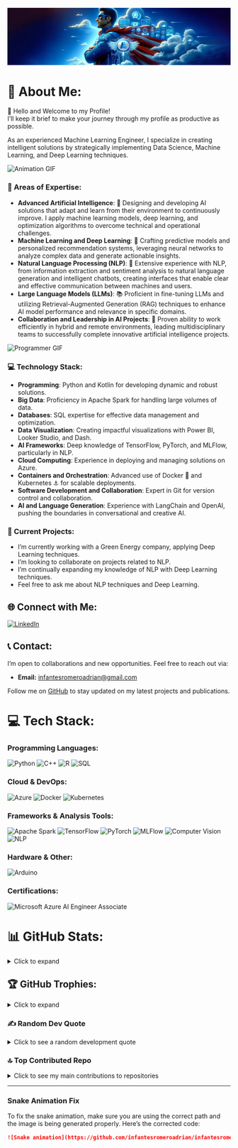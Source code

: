 ![Imagen de Adrian](https://github.com/infantesromeroadrian/infantesromeroadrian/blob/3235161b92ac0d7308601ec3ed64ba84a2fb8b52/PHOTO-2024-02-10-01-25-43.jpg)

# 💫 About Me:
👋 Hello and Welcome to my Profile!  
I’ll keep it brief to make your journey through my profile as productive as possible.

As an experienced Machine Learning Engineer, I specialize in creating intelligent solutions by strategically implementing Data Science, Machine Learning, and Deep Learning techniques.

![Animation GIF](https://media.giphy.com/media/FnsyaPjzV7ZdNLB9sx/giphy.gif)

### 🎯 Areas of Expertise:
- **Advanced Artificial Intelligence**: 🧠 Designing and developing AI solutions that adapt and learn from their environment to continuously improve. I apply machine learning models, deep learning, and optimization algorithms to overcome technical and operational challenges.
- **Machine Learning and Deep Learning**: 🤖 Crafting predictive models and personalized recommendation systems, leveraging neural networks to analyze complex data and generate actionable insights.
- **Natural Language Processing (NLP)**: 💬 Extensive experience with NLP, from information extraction and sentiment analysis to natural language generation and intelligent chatbots, creating interfaces that enable clear and effective communication between machines and users.
- **Large Language Models (LLMs)**: 📚 Proficient in fine-tuning LLMs and utilizing Retrieval-Augmented Generation (RAG) techniques to enhance AI model performance and relevance in specific domains.
- **Collaboration and Leadership in AI Projects**: 👥 Proven ability to work efficiently in hybrid and remote environments, leading multidisciplinary teams to successfully complete innovative artificial intelligence projects.

![Programmer GIF](https://media.giphy.com/media/qgQUggAC3Pfv687qPC/giphy.gif)

### 💻 Technology Stack:
- **Programming**: Python and Kotlin for developing dynamic and robust solutions.
- **Big Data**: Proficiency in Apache Spark for handling large volumes of data.
- **Databases**: SQL expertise for effective data management and optimization.
- **Data Visualization**: Creating impactful visualizations with Power BI, Looker Studio, and Dash.
- **AI Frameworks**: Deep knowledge of TensorFlow, PyTorch, and MLFlow, particularly in NLP.
- **Cloud Computing**: Experience in deploying and managing solutions on Azure.
- **Containers and Orchestration**: Advanced use of Docker 🐳 and Kubernetes ⚓ for scalable deployments.
- **Software Development and Collaboration**: Expert in Git for version control and collaboration.
- **AI and Language Generation**: Experience with LangChain and OpenAI, pushing the boundaries in conversational and creative AI.

### 🔭 Current Projects:
- I’m currently working with a Green Energy company, applying Deep Learning techniques.
- I’m looking to collaborate on projects related to NLP.
- I’m continually expanding my knowledge of NLP with Deep Learning techniques.
- Feel free to ask me about NLP techniques and Deep Learning.

## 🌐 Connect with Me:
[![LinkedIn](https://img.shields.io/badge/LinkedIn-%230077B5.svg?logo=linkedin&logoColor=white)](https://www.linkedin.com/in/adrianinfantes)

## 📞 Contact:
I’m open to collaborations and new opportunities. Feel free to reach out via:
- **Email:** infantesromeroadrian@gmail.com

Follow me on [GitHub](https://github.com/infantesromeroadrian) to stay updated on my latest projects and publications.

# 💻 Tech Stack:

### Programming Languages:
![Python](https://img.shields.io/badge/python-3670A0?style=for-the-badge&logo=python&logoColor=ffdd54) 
![C++](https://img.shields.io/badge/c++-%2300599C.svg?style=for-the-badge&logo=c%2B%2B&logoColor=white)
![R](https://img.shields.io/badge/r-%23276DC3.svg?style=for-the-badge&logo=r&logoColor=white) 
![SQL](https://img.shields.io/badge/sql-%2307405e.svg?style=for-the-badge&logo=sql&logoColor=white)

### Cloud & DevOps:
![Azure](https://img.shields.io/badge/Azure-%230072C6.svg?style=for-the-badge&logo=microsoft-azure&logoColor=white)
![Docker](https://img.shields.io/badge/docker-%230db7ed.svg?style=for-the-badge&logo=docker&logoColor=white)
![Kubernetes](https://img.shields.io/badge/kubernetes-%23326ce5.svg?style=for-the-badge&logo=kubernetes&logoColor=white)

### Frameworks & Analysis Tools:
![Apache Spark](https://img.shields.io/badge/Apache%20Spark-%23E25A1C.svg?style=for-the-badge&logo=apache-spark&logoColor=white)
![TensorFlow](https://img.shields.io/badge/TensorFlow-%23FF6F00.svg?style=for-the-badge&logo=TensorFlow&logoColor=white)
![PyTorch](https://img.shields.io/badge/PyTorch-%23EE4C2C.svg?style=for-the-badge&logo=PyTorch&logoColor=white) 
![MLFlow](https://img.shields.io/badge/MLFlow-%23E65513.svg?style=for-the-badge&logo=MLFlow&logoColor=white)
![Computer Vision](https://img.shields.io/badge/Computer%20Vision-%23FFBF00.svg?style=for-the-badge&logo=Computer%20Vision&logoColor=black)
![NLP](https://img.shields.io/badge/NLP-%230072C6.svg?style=for-the-badge&logo=NLP&logoColor=white)

### Hardware & Other:
![Arduino](https://img.shields.io/badge/-Arduino-00979D?style=for-the-badge&logo=Arduino&logoColor=white)

### Certifications:
![Microsoft Azure AI Engineer Associate](https://img.shields.io/badge/Microsoft%20Azure%20AI%20Engineer%20Associate-%230072C6.svg?style=for-the-badge&logo=microsoft-azure&logoColor=white)

# 📊 GitHub Stats:
<details>
<summary>Click to expand</summary>
<p align="center">
  <img width="48%" src="https://github-readme-stats.vercel.app/api?username=infantesromeroadrian&theme=dracula&show_icons=true&count_private=true&hide_title=true" />
  <img width="48%" src="https://github-readme-streak-stats.herokuapp.com/?user=infantesromeroadrian&theme=dracula" />
</p>
<p align="center">
  <img src="https://github-readme-stats.vercel.app/api/top-langs/?username=infantesromeroadrian&theme=dracula&layout=compact&hide_title=true" />
</p>
</details>

## 🏆 GitHub Trophies:
<details>
<summary>Click to expand</summary>
<p align="center">
  <img src="https://github-profile-trophy.vercel.app/?username=infantesromeroadrian&theme=dracula&no-frame=true&margin-w=25&margin-h=15" />
</p>
</details>

### ✍️ Random Dev Quote
<details>
<summary>Click to see a random development quote</summary>
<p align="center">
  <img src="https://quotes-github-readme.vercel.app/api?type=horizontal&theme=tokyonight" />
</p>
</details>

### 🔝 Top Contributed Repo
<details>
<summary>Click to see my main contributions to repositories</summary>
<p align="center">
  <img src="https://github-contributor-stats.vercel.app/api?username=infantesromeroadrian&limit=5&theme=dracula&combine_all_yearly_contributions=true" />
</p>
</details>

---

### Snake Animation Fix
To fix the snake animation, make sure you are using the correct path and the image is being generated properly. Here’s the corrected code:

```markdown
![Snake animation](https://github.com/infantesromeroadrian/infantesromeroadrian/blob/output/github-contribution-grid-snake.svg)
